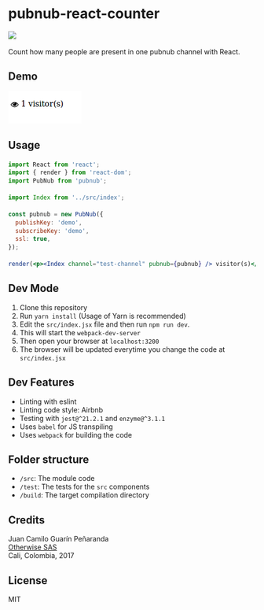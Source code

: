 # pubnub-react-counter

![](https://api.travis-ci.org/owsas/pubnub-react-counter.svg?branch=master)

Count how many people are present in one pubnub channel with React.

## Demo
![](.repo/visitors.png)

## Usage
```jsx
import React from 'react';
import { render } from 'react-dom';
import PubNub from 'pubnub';

import Index from '../src/index';

const pubnub = new PubNub({
  publishKey: 'demo',
  subscribeKey: 'demo',
  ssl: true,
});

render(<p><Index channel="test-channel" pubnub={pubnub} /> visitor(s)</p>, document.getElementById('root'));
```


## Dev Mode
1. Clone this repository
1. Run `yarn install` (Usage of Yarn is recommended)
1. Edit the `src/index.jsx` file and then run `npm run dev`.  
1. This will start the `webpack-dev-server` 
1. Then open your browser at `localhost:3200`
1. The browser will be updated everytime you change the code at `src/index.jsx`

## Dev Features
* Linting with eslint
* Linting code style: Airbnb
* Testing with `jest@^21.2.1` and `enzyme@^3.1.1`
* Uses `babel` for JS transpiling
* Uses `webpack` for building the code

## Folder structure
* `/src`: The module code
* `/test`: The tests for the `src` components
* `/build`: The target compilation directory

## Credits
Juan Camilo Guarín Peñaranda  
[Otherwise SAS](https://github.com/owsas)  
Cali, Colombia, 2017

## License
MIT
